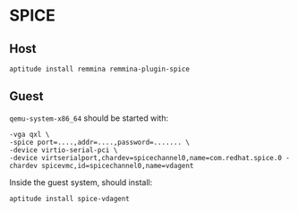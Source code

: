 SPICE
=====

Host
----

    aptitude install remmina remmina-plugin-spice

Guest
-----

`qemu-system-x86_64` should be started with:


    -vga qxl \
    -spice port=....,addr=....,password=....... \
    -device virtio-serial-pci \
    -device virtserialport,chardev=spicechannel0,name=com.redhat.spice.0 -chardev spicevmc,id=spicechannel0,name=vdagent

Inside the guest system, should install:

    aptitude install spice-vdagent

